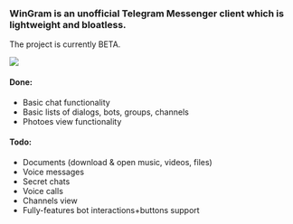 ﻿### WinGram is an unofficial Telegram Messenger client which is lightweight and bloatless.
The project is currently BETA.

[![](![](https://github.com/OtsoSoftware/WinGram/blob/master/Resources/public/demo1.jpg?raw=true))](https://github.com/OtsoSoftware/WinGram/blob/master/Resources/public/demo1.jpg?raw=true)

#### Done:
- Basic chat functionality
- Basic lists of dialogs, bots, groups, channels
- Photoes view functionality

#### Todo:
- Documents (download & open music, videos, files)
- Voice messages
- Secret chats
- Voice calls
- Channels view
- Fully-features bot interactions+buttons support